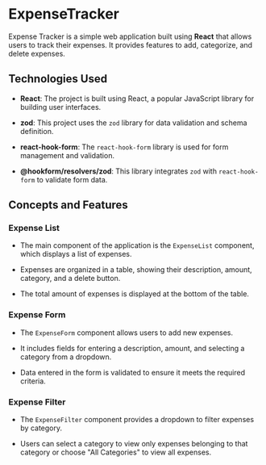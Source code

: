 # ExpenseTracker



Expense Tracker is a simple web application built using **React** that allows users to track their expenses. It provides features to add, categorize, and delete expenses.

## Technologies Used

- **React**: The project is built using React, a popular JavaScript library for building user interfaces.

- **zod**: This project uses the `zod` library for data validation and schema definition.

- **react-hook-form**: The `react-hook-form` library is used for form management and validation.

- **@hookform/resolvers/zod**: This library integrates `zod` with `react-hook-form` to validate form data.

## Concepts and Features

### Expense List

- The main component of the application is the `ExpenseList` component, which displays a list of expenses.

- Expenses are organized in a table, showing their description, amount, category, and a delete button.

- The total amount of expenses is displayed at the bottom of the table.

### Expense Form

- The `ExpenseForm` component allows users to add new expenses.

- It includes fields for entering a description, amount, and selecting a category from a dropdown.

- Data entered in the form is validated to ensure it meets the required criteria.

### Expense Filter

- The `ExpenseFilter` component provides a dropdown to filter expenses by category.

- Users can select a category to view only expenses belonging to that category or choose "All Categories" to view all expenses.





